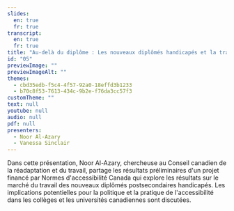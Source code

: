 ```yaml
---
slides:
  en: true
  fr: true
transcript:
  en: true
  fr: true
title: "Au-delà du diplôme : Les nouveaux diplômés handicapés et la transition vers le marché du travail"
id: "05"
previewImage: ""
previewImageAlt: ""
themes:
  - cbd35edb-f5c4-4f57-92a0-18effd3b1233
  - b70c8f53-7613-434c-9b2e-f76da3cc57f3
customTheme: ""
text: null
youtube: null
audio: null
pdf: null
presenters:
  - Noor Al-Azary
  - Vanessa Sinclair
---
```

Dans cette présentation, Noor Al-Azary, chercheuse au Conseil canadien de la réadaptation et du travail, partage les résultats préliminaires d'un projet financé par Normes d'accessibilité Canada qui explore les résultats sur le marché du travail des nouveaux diplômés postsecondaires handicapés. Les implications potentielles pour la politique et la pratique de l'accessibilité dans les collèges et les universités canadiennes sont discutées.
